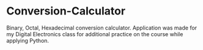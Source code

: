 # Conversion-Calculator
Binary, Octal, Hexadecimal conversion calculator. Application was made for my Digital Electronics class for additional practice on the course while applying Python.
